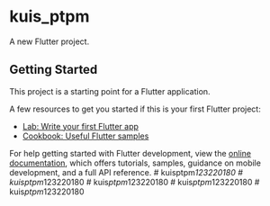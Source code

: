 # kuis_ptpm

A new Flutter project.

## Getting Started

This project is a starting point for a Flutter application.

A few resources to get you started if this is your first Flutter project:

- [Lab: Write your first Flutter app](https://docs.flutter.dev/get-started/codelab)
- [Cookbook: Useful Flutter samples](https://docs.flutter.dev/cookbook)

For help getting started with Flutter development, view the
[online documentation](https://docs.flutter.dev/), which offers tutorials,
samples, guidance on mobile development, and a full API reference.
#   k u i s p t p m _ 1 2 3 2 2 0 1 8 0  
 #   k u i s p t p m _ 1 2 3 2 2 0 1 8 0  
 #   k u i s _ p t p m _ 1 2 3 2 2 0 1 8 0  
 #   k u i s _ p t p m _ 1 2 3 2 2 0 1 8 0  
 #   k u i s _ p t p m _ 1 2 3 2 2 0 1 8 0  
 